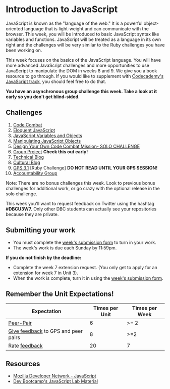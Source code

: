 # Introduction to JavaScript

<!-- Please do not start week 7. We will release it with changes at least by the Friday before the week begins. -->

JavaScript is known as the "language of the web." It is a powerful object-oriented language that is light-weight and can communicate with the browser. This week, you will be introduced to basic JavaScript syntax like variables and functions. JavaScript will be treated as a language in its own right and the challenges will be very similar to the Ruby challenges you have been working on.

This week focuses on the basics of the JavaScript language. You will have more advanced JavaScript challenges and more opportunities to use JavaScript to manipulate the DOM in weeks 8 and 9. We give you a book resource to go through. If you would like to supplement with [Codecademy's JavaScript track](http://www.codecademy.com/en/tracks/javascript), you should feel free to do that.

**You have an asynchronous group challenge this week. Take a look at it early so you don't get blind-sided.**

## Challenges
1. [Code Combat](1-code-combat)
2. [Eloquent JavaScript](2-eloquent-js)
3. [JavaScript Variables and Objects](3-js-variables-objects)
4. [Manipulating JavaScript Objects](4-manipulating-js-objects)
5. [Design Your Own Code Combat Mission- SOLO CHALLENGE](5-design-cc-mission-solo-challenge)
6. [Group Project](6-group-project) **Check this out early!**
7. [Technical Blog](7-technical-blog.md)
8. [Cultural Blog](8-cultural-blog.md)
9. [GPS 3.1](9-gps3-1) [Ruby Challenge] **DO NOT READ UNTIL YOUR GPS SESSION!**
10. [Accountability Group](10-accountability-group.md)

Note: There are no bonus challenges this week. Look to previous bonus challenges for additional work, or go crazy with the optional release in the solo challenge.

This week you'll want to request feedback on Twitter using the hashtag **#DBCU3W7.** Only other DBC students can actually see your repositories because they are private.

## Submitting your work
- You must complete the [week's submission form](http://apply.devbootcamp.com) to turn in your work.
- The week's work is due each Sunday by 11:59pm.

**If you do not finish by the deadline:**
- Complete the week 7 extension request. (You only get to apply for an extension for week 7 in Unit 3).
- When the work is complete, turn it in using the [week's submission form](http://apply.devbootcamp.com).

## Remember the Unit Expectations!

Expectation | Times per Unit | Times per Week
------------|----------|---------
[Peer-Pair](https://github.com/Devbootcamp/phase-0-handbook/blob/master/peer-pairing-sessions.md) | 6 | >= 2
[Give feedback](https://socrates.devbootcamp.com/feedback/new) to GPS and peer pairs | 8 | >=2
Rate [feedback](https://socrates.devbootcamp.com/feedback) | 20 | 7

## Resources
- [Mozilla Developer Network - JavaScript](https://developer.mozilla.org/en-US/docs/Web/JavaScript)
- [Dev Bootcamp's JavaScript Lab Material](reading-material/javascript_intro_lab)

